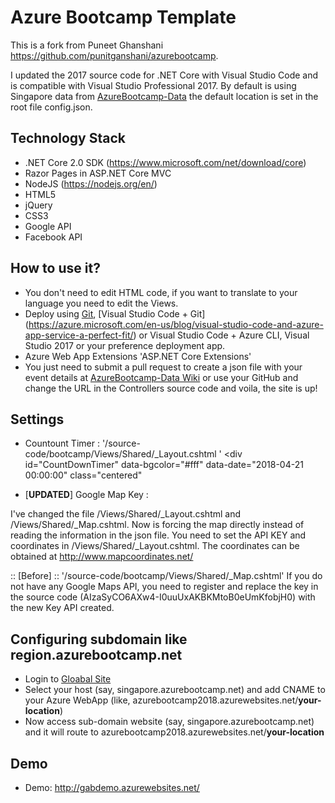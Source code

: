 # Azure Bootcamp Template

This is a fork from Puneet Ghanshani https://github.com/punitganshani/azurebootcamp.

I updated the 2017 source code for .NET Core with Visual Studio Code and is compatible with Visual Studio Professional 2017.
By default is using Singapore data from [AzureBootcamp-Data](https://github.com/azurebootcamp/azurebootcamp-data) the default location is set in the root file config.json.

## Technology Stack

- .NET Core 2.0 SDK (https://www.microsoft.com/net/download/core)
- Razor Pages in ASP.NET Core MVC
- NodeJS (https://nodejs.org/en/)
- HTML5
- jQuery
- CSS3
- Google API 
- Facebook API

## How to use it?

- You don't need to edit HTML code, if you want to translate to your language you need to edit the Views.
- Deploy using [Git](https://git-scm.com/download/), [Visual Studio Code + Git] (https://azure.microsoft.com/en-us/blog/visual-studio-code-and-azure-app-service-a-perfect-fit/) or Visual Studio Code + Azure CLI, Visual Studio 2017 or your preference deployment app.
- Azure Web App Extensions 'ASP.NET Core Extensions'
- You just need to submit a pull request to create a json file with your event details at [AzureBootcamp-Data Wiki](https://github.com/punitganshani/azurebootcamp-data/wiki) or use your GitHub and change the URL in the Controllers source code and voila, the site is up!



## Settings

- Countount Timer : '/source-code/bootcamp/Views/Shared/_Layout.cshtml
' <div id="CountDownTimer" data-bgcolor="#fff" data-date="2018-04-21 00:00:00" class="centered"

- [**UPDATED**] Google Map Key : 

I've changed the file /Views/Shared/_Layout.cshtml and /Views/Shared/_Map.cshtml. Now is forcing the map directly instead of reading the information in the json file. You need to set the API KEY and coordinates in /Views/Shared/_Layout.cshtml. The coordinates can be obtained at http://www.mapcoordinates.net/


:: [Before] ::
'/source-code/bootcamp/Views/Shared/_Map.cshtml' If you do not have any Google Maps API, you need to register and replace the key in the source code (AIzaSyCO6AXw4-I0uuUxAKBKMtoB0eUmKfobjH0) with the new Key API created.



## Configuring subdomain like region.azurebootcamp.net

- Login to [Gloabal Site](http://global.azurebootcamp.net)
- Select your host (say, singapore.azurebootcamp.net) and add CNAME to your Azure WebApp (like, azurebootcamp2018.azurewebsites.net/**your-location**)
- Now access sub-domain website (say, singapore.azurebootcamp.net) and it will route to azurebootcamp2018.azurewebsites.net/**your-location**


## Demo

- Demo: http://gabdemo.azurewebsites.net/
